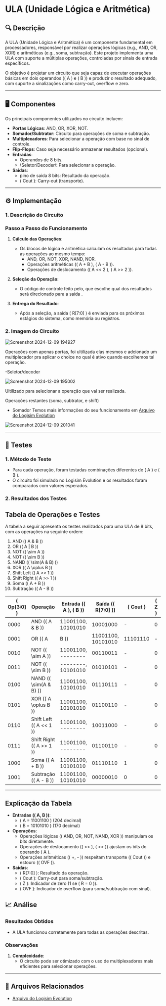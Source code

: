 # ULA (Unidade Lógica e Aritmética)

## 🔍 Descrição

A ULA (Unidade Lógica e Aritmética) é um componente fundamental em processadores, responsável por realizar operações lógicas (e.g., AND, OR, XOR) e aritméticas (e.g., soma, subtração). Este projeto implementa uma ULA com suporte a múltiplas operações, controladas por sinais de entrada específicos.

O objetivo é projetar um circuito que seja capaz de executar operações básicas em dois operandos (\( A \) e \( B \)) e produzir o resultado adequado, com suporte a sinalizações como carry-out, overflow e zero.

---

## 🖥️ Componentes

Os principais componentes utilizados no circuito incluem:
- **Portas Lógicas**: AND, OR, XOR, NOT.
- **Somador/Subtrator**: Circuito para operações de soma e subtração.
- **Multiplexadores**: Para selecionar a operação com base no sinal de controle.
- **Flip-Flops**: Caso seja necessário armazenar resultados (opcional).
- **Entradas**:
  -  Operandos de 8 bits.
  - \Seletor/Decoder/: Para selecionar a operação.
- **Saídas**:
  - pino de saida 8 bits: Resultado da operação.
  - \( Cout \): Carry-out (transporte).

---

## ⚙️ Implementação

### 1. **Descrição do Circuito**

### **Passo a Passo do Funcionamento**

1. **Cálculo das Operações**:
   - Os blocos de lógica e aritmética calculam os resultados para todas as operações ao mesmo tempo:
     - AND, OR, NOT, XOR, NAND, NOR.
     - Operações aritméticas (\( A + B \), \( A - B \)).
     - Operações de deslocamento (\( A << 2 \), \( A >> 2 \)).

2. **Seleção da Operação**:
   - O código de controle feito pelo, que escolhe qual dos resultados será direcionado para a saída .


3. **Entrega do Resultado**:
   - Após a seleção, a saída \( R[7:0] \) é enviada para os próximos estágios do sistema, como memória ou registros.

   
### 2. **Imagem do Circuito**

  ![Screenshot 2024-12-09 194927](https://github.com/user-attachments/assets/9112e60f-0b5b-46b4-bd5f-e690eaca33e0)

  Operações com apenas portas, foi ultilizada elas mesmos e adcionado um multiplecador pra aplicar o choice no qual é ativo quando escolhemos tal operação.

  -Seletor/decoder 

  ![Screenshot 2024-12-09 195002](https://github.com/user-attachments/assets/372c1cf6-fe4b-42a2-b6cb-27f01911f051) 

  Ultilizado para selecionar a operação que vai ser realizada.

  Operações restantes (soma, subtrator, e shift) 

   - Somador
        Temos mais informações do seu funcionamento em [Arquivo do Logisim Evolution](../docs/somador-8-bits.md) 
   
   ![Screenshot 2024-12-09 201041](https://github.com/user-attachments/assets/5387cbb0-df01-4989-9930-83417d7fea83)
  

   

---

## 🔬 Testes

### 1. **Método de Teste**

   - Para cada operação, foram testadas combinações diferentes de \( A \) e \( B \).
   - O circuito foi simulado no Logisim Evolution e os resultados foram comparados com valores esperados.

### 2. **Resultados dos Testes**


## Tabela de Operações e Testes

A tabela a seguir apresenta os testes realizados para uma ULA de 8 bits, com as operações na seguinte ordem:
1. AND (\( A \& B \))
2. OR (\( A | B \))
3. NOT (\( \sim A \))
4. NOT (\( \sim B \))
5. NAND (\( \sim(A \& B) \))
6. XOR (\( A \oplus B \))
7. Shift Left (\( A << 1 \))
8. Shift Right (\( A >> 1 \))
9. Soma (\( A + B \))
10. Subtração (\( A - B \))


| \( Op[3:0] \) | Operação              | Entrada (\( A \), \( B \))      | Saída (\( R[7:0] \)) | \( Cout \) | \( Z \) | \( OVF \) |
|---------------|-----------------------|---------------------------------|----------------------|------------|----------|-----------|
| 0000          | AND (\( A \& B \))   | 11001100, 10101010             | 10001000            | -          | 0        | -         |
| 0001          | OR (\( A | B \))     | 11001100, 10101010             | 11101110            | -          | 0        | -         |
| 0010          | NOT (\( \sim A \))   | 11001100, --------             | 00110011            | -          | 0        | -         |
| 0011          | NOT (\( \sim B \))   | --------, 10101010             | 01010101            | -          | 0        | -         |
| 0100          | NAND (\( \sim(A \& B) \)) | 11001100, 10101010         | 01110111            | -          | 0        | -         |
| 0101          | XOR (\( A \oplus B \)) | 11001100, 10101010           | 01100110            | -          | 0        | -         |
| 0110          | Shift Left (\( A << 1 \)) | 11001100, --------         | 10011000            | -          | 0        | -         |
| 0111          | Shift Right (\( A >> 1 \)) | 11001100, --------        | 01100110            | -          | 0        | -         |
| 1000          | Soma (\( A + B \))   | 11001100, 10101010             | 01110110            | 1          | 0        | 0         |
| 1001          | Subtração (\( A - B \)) | 11001100, 10101010          | 00000010            | 0          | 0        | 0         |

---

## Explicação da Tabela

- **Entradas (\( A, B \))**:
  - \( A = 11001100 \) (204 decimal)
  - \( B = 10101010 \) (170 decimal)
- **Operações**:
  - Operações lógicas (\( AND, OR, NOT, NAND, XOR \)) manipulam os bits diretamente.
  - Operações de deslocamento (\( << \), \( >> \)) ajustam os bits do operando \( A \).
  - Operações aritméticas (\( +, - \)) respeitam transporte (\( Cout \)) e estouro (\( OVF \)).
- **Saídas**:
  - \( R[7:0] \): Resultado da operação.
  - \( Cout \): Carry-out para soma/subtração.
  - \( Z \): Indicador de zero (1 se \( R = 0 \)).
  - \( OVF \): Indicador de overflow (para soma/subtração com sinal).


## 📈 Análise

### Resultados Obtidos

- A ULA funcionou corretamente para todas as operações descritas.

### Observações

1. **Complexidade**:
   - O circuito pode ser otimizado com o uso de multiplexadores mais eficientes para selecionar operações.

---

## 📂 Arquivos Relacionados

- [Arquivo do Logisim Evolution](../src/ULA.circ)
